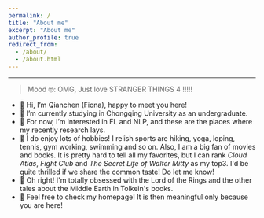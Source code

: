 ```yaml
---
permalink: /
title: "About me"
excerpt: "About me"
author_profile: true
redirect_from: 
  - /about/
  - /about.html
---
```


-----

> Mood 🤓: OMG, Just love STRANGER THINGS 4 !!!!!

- 👋 Hi, I’m Qianchen (Fiona), happy to meet you here!
- 🏫 I’m currently studying in Chongqing University as an undergraduate.
- 👀 For now, I’m interested in FL and NLP, and these are the places where my recently research lays.
- 🤗 I do enjoy lots of hobbies! I relish sports are hiking, yoga, loping, tennis, gym working, swimming and so on. Also, I am a big fan of movies and books. It is pretty hard to tell all my favorites, but I can rank _Cloud Atlas_, _Fight Club_ and _The Secret Life of Walter Mitty_ as my top3. I'd be quite thrilled if we share the common taste! Do let me know!
- 📣 Oh right! I'm totally obsessed with the Lord of the Rings and the other tales about the Middle Earth in Tolkein's books.
- 🥰 Feel free to check my homepage! It is then meaningful only because you are here!
